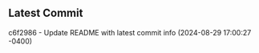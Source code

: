
## Latest Commit
c6f2986 - Update README with latest commit info (2024-08-29 17:00:27 -0400) <Yunxi-Zhou>
